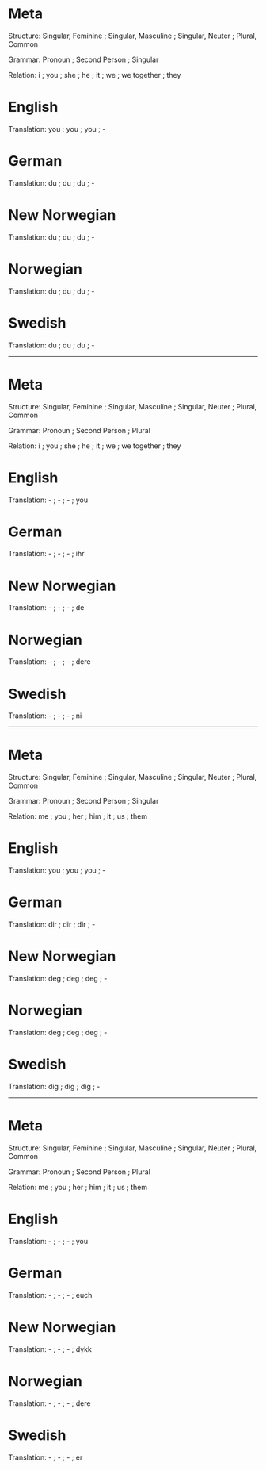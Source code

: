 Meta
====

Structure: Singular, Feminine ; Singular, Masculine ; Singular, Neuter ; Plural, Common

Grammar:   Pronoun ; Second Person ; Singular

Relation:  i ; you ; she ; he ; it ; we ; we together ; they



English
=======

Translation: you ; you ; you ; -



German
======

Translation: du ; du ; du ; -



New Norwegian
=============

Translation: du ; du ; du ; -



Norwegian
=========

Translation: du ; du ; du ; -



Swedish
=======

Translation: du ; du ; du ; -



--------------------------------------------------------------------------------

Meta
====

Structure: Singular, Feminine ; Singular, Masculine ; Singular, Neuter ; Plural, Common

Grammar:   Pronoun ; Second Person ; Plural

Relation:  i ; you ; she ; he ; it ; we ; we together ; they



English
=======

Translation: - ; - ; - ; you



German
======

Translation: - ; - ; - ; ihr



New Norwegian
=============

Translation: - ; - ; - ; de



Norwegian
=========

Translation: - ; - ; - ; dere



Swedish
=======

Translation: - ; - ; - ; ni



--------------------------------------------------------------------------------

Meta
====

Structure: Singular, Feminine ; Singular, Masculine ; Singular, Neuter ; Plural, Common

Grammar:   Pronoun ; Second Person ; Singular

Relation:  me ; you ; her ; him ; it ; us ; them



English
=======

Translation: you ; you ; you ; -



German
======

Translation: dir ; dir ; dir ; -



New Norwegian
=============

Translation: deg ; deg ; deg ; -



Norwegian
=========

Translation: deg ; deg ; deg ; -



Swedish
=======

Translation: dig ; dig ; dig ; -



--------------------------------------------------------------------------------

Meta
====

Structure: Singular, Feminine ; Singular, Masculine ; Singular, Neuter ; Plural, Common

Grammar:   Pronoun ; Second Person ; Plural

Relation:  me ; you ; her ; him ; it ; us ; them



English
=======

Translation: - ; - ; - ; you



German
======

Translation: - ; - ; - ; euch



New Norwegian
=============

Translation: - ; - ; - ; dykk



Norwegian
=========

Translation: - ; - ; - ; dere



Swedish
=======

Translation: - ; - ; - ; er
